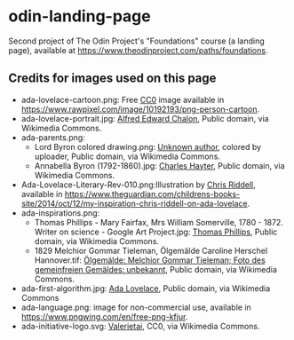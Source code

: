 # odin-landing-page
Second project of The Odin Project's "Foundations" course (a landing page), available at https://www.theodinproject.com/paths/foundations.

## Credits for images used on this page

* ada-lovelace-cartoon.png: Free [CC0](https://creativecommons.org/publicdomain/zero/1.0/) image available in https://www.rawpixel.com/image/10192193/png-person-cartoon.
* ada-lovelace-portrait.jpg: [Alfred Edward Chalon](https://commons.wikimedia.org/wiki/File:Ada_Lovelace_portrait.jpg), Public domain, via Wikimedia Commons.
* ada-parents.png:
  * Lord Byron colored drawing.png: [Unknown author](https://commons.wikimedia.org/wiki/File:Lord_Byron_coloured_drawing.png), colored by uploader, Public domain, via Wikimedia Commons.
  * Annabella Byron (1792-1860).jpg: [Charles Hayter](https://commons.wikimedia.org/wiki/File:Annabella_Byron_(1792-1860).jpg), Public domain, via Wikimedia Commons.
* Ada-Lovelace-Literary-Rev-010.png:Illustration by [Chris Riddell](https://www.theguardian.com/profile/chrisriddell), available in https://www.theguardian.com/childrens-books-site/2014/oct/12/my-inspiration-chris-riddell-on-ada-lovelace.
* ada-inspirations.png:
  * Thomas Phillips - Mary Fairfax, Mrs William Somerville, 1780 - 1872. Writer on science - Google Art Project.jpg: [Thomas Phillips](https://commons.wikimedia.org/wiki/File:Thomas_Phillips_-_Mary_Fairfax,_Mrs_William_Somerville,_1780_-_1872._Writer_on_science_-_Google_Art_Project.jpg), Public domain, via Wikimedia Commons.
  * 1829 Melchior Gommar Tieleman, Ölgemälde Caroline Herschel Hannover.tif: [Ölgemälde: Melchior Gommar Tieleman; Foto des gemeinfreien Gemäldes: unbekannt](https://commons.wikimedia.org/wiki/File:1829_Melchior_Gommar_Tieleman,_%C3%96lgem%C3%A4lde_Caroline_Herschel_Hannover.tif), Public domain, via Wikimedia Commons.
* ada-first-algorithm.jpg: [Ada Lovelace](https://commons.wikimedia.org/wiki/File:Diagram_for_the_computation_of_Bernoulli_numbers.jpg), Public domain, via Wikimedia Commons
* ada-language.png: image for non-commercial use, available in https://www.pngwing.com/en/free-png-kfjur.
* ada-initiative-logo.svg: [Valerietai](https://commons.wikimedia.org/wiki/File:Ada_Initiative_logo_(Ada_Lovelace_portrait).svg), CC0, via Wikimedia Commons.
